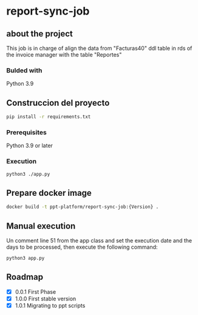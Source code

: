 # report-sync-job

<!-- ABOUT THE PROJECT -->

## about the project

This job is in charge of align the data from "Facturas40" ddl table in rds of the invoice manager with the table "Reportes"

### Bulded with

Python 3.9

## Construccion del proyecto

```sh
pip install -r requirements.txt
```

### Prerequisites

Python 3.9 or later

### Execution

```sh
python3 ./app.py
```

## Prepare docker image

```sh
docker build -t ppt-platform/report-sync-job:{Version} .
```

## Manual execution

Un comment line 51 from the app class and set the execution date and the days to be processed, then execute the following command:

```sh
python3 app.py
```

<!-- ROADMAP -->

## Roadmap

- [x] 0.0.1 First Phase
- [x] 1.0.0 First stable version
- [x] 1.0.1 Migrating to ppt scripts
